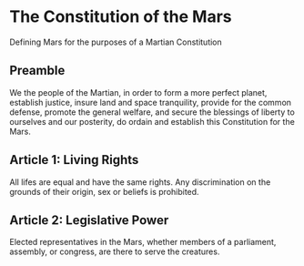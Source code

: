 # The Constitution of the Mars

Defining Mars for the purposes of a Martian Constitution

## Preamble

We the people of the Martian, in order to form a more perfect planet, establish justice, insure land and space tranquility, provide for the common defense, promote the general welfare, and secure the blessings of liberty to ourselves and our posterity, do ordain and establish this Constitution for the Mars.

## Article 1: Living Rights

All lifes are equal and have the same rights. Any discrimination on the grounds of their origin, sex or beliefs is prohibited.

## Article 2: Legislative Power

Elected representatives in the Mars, whether members of a parliament, assembly, or congress, are there to serve the creatures.
